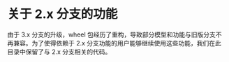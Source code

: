 # 关于 2.x 分支的功能

由于 3.x 分支的升级，wheel 包经历了重构，导致部分模型和功能与旧版分支不再兼容。为了使得依赖于 2.x 分支功能的用户能够继续使用这些功能，我们在此目录中保留了与 2.x 分支相关的代码。
